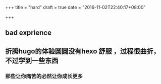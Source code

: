 +++
title = "hard"
draft = true
date = "2016-11-02T22:40:17+08:00"

+++


## bad exprience 
## 折腾hugo的体验圆圆没有hexo 舒服 ，过程很曲折，不过学到一些东西
### 那些让你痛苦的必然让你成长更多

